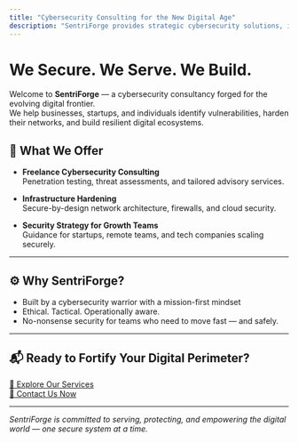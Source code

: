 ```yaml
---
title: "Cybersecurity Consulting for the New Digital Age"
description: "SentriForge provides strategic cybersecurity solutions, infrastructure hardening, and freelance consulting to secure your systems against modern threats."
---
```


# We Secure. We Serve. We Build.

Welcome to **SentriForge** — a cybersecurity consultancy forged for the evolving digital frontier.  
We help businesses, startups, and individuals identify vulnerabilities, harden their networks, and build resilient digital ecosystems.

## 🔐 What We Offer

- **Freelance Cybersecurity Consulting**  
  Penetration testing, threat assessments, and tailored advisory services.

- **Infrastructure Hardening**  
  Secure-by-design network architecture, firewalls, and cloud security.

- **Security Strategy for Growth Teams**  
  Guidance for startups, remote teams, and tech companies scaling securely.

---

## ⚙️ Why SentriForge?

- Built by a cybersecurity warrior with a mission-first mindset
- Ethical. Tactical. Operationally aware.
- No-nonsense security for teams who need to move fast — and safely.

---

## 📬 Ready to Fortify Your Digital Perimeter?

[📄 Explore Our Services](/services/)  
[📨 Contact Us Now](/contact/)

---

*SentriForge is committed to serving, protecting, and empowering the digital world — one secure system at a time.*

